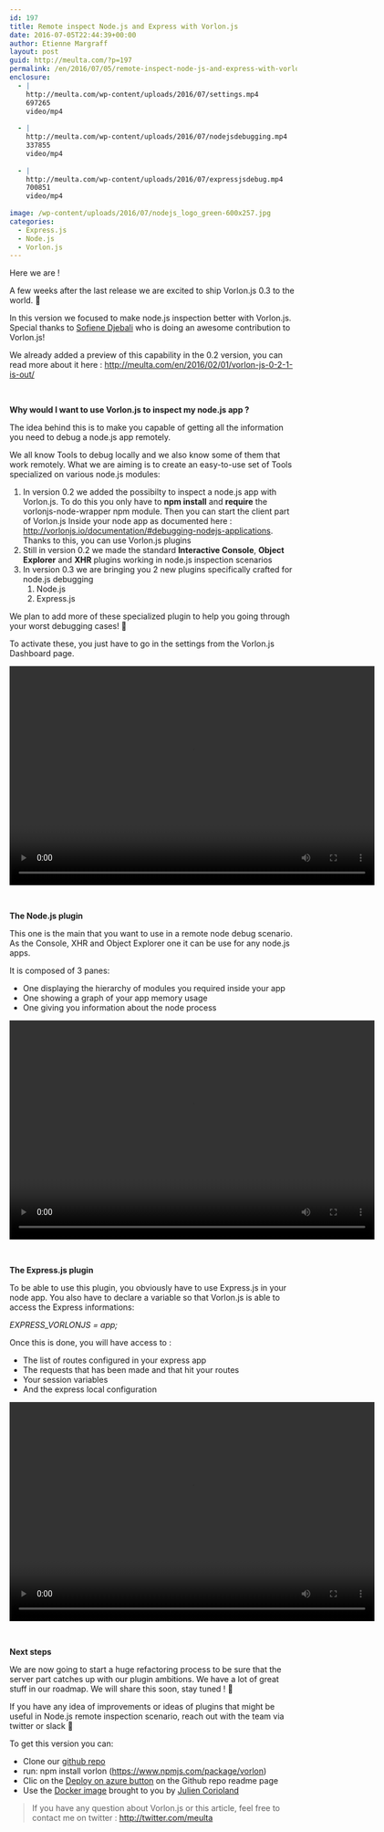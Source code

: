 ```yaml
---
id: 197
title: Remote inspect Node.js and Express with Vorlon.js
date: 2016-07-05T22:44:39+00:00
author: Etienne Margraff
layout: post
guid: http://meulta.com/?p=197
permalink: /en/2016/07/05/remote-inspect-node-js-and-express-with-vorlon-js/
enclosure:
  - |
    http://meulta.com/wp-content/uploads/2016/07/settings.mp4
    697265
    video/mp4
    
  - |
    http://meulta.com/wp-content/uploads/2016/07/nodejsdebugging.mp4
    337855
    video/mp4
    
  - |
    http://meulta.com/wp-content/uploads/2016/07/expressjsdebug.mp4
    700851
    video/mp4
    
image: /wp-content/uploads/2016/07/nodejs_logo_green-600x257.jpg
categories:
  - Express.js
  - Node.js
  - Vorlon.js
---
```

Here we are !

A few weeks after the last release we are excited to ship Vorlon.js 0.3 to the world. 🙂

In this version we focused to make node.js inspection better with Vorlon.js. Special thanks to [Sofiene Djebali](https://twitter.com/totose_) who is doing an awesome contribution to Vorlon.js!

We already added a preview of this capability in the 0.2 version, you can read more about it here : <http://meulta.com/en/2016/02/01/vorlon-js-0-2-1-is-out/>

&nbsp;

**Why would I want to use Vorlon.js to inspect my node.js app ?**

The idea behind this is to make you capable of getting all the information you need to debug a node.js app remotely.

We all know Tools to debug locally and we also know some of them that work remotely. What we are aiming is to create an easy-to-use set of Tools specialized on various node.js modules:

  1. In version 0.2 we added the possibilty to inspect a node.js app with Vorlon.js. To do this you only have to **npm install** and **require** the vorlonjs-node-wrapper npm module. Then you can start the client part of Vorlon.js Inside your node app as documented here : http://vorlonjs.io/documentation/#debugging-nodejs-applications. Thanks to this, you can use Vorlon.js plugins
  2. Still in version 0.2 we made the standard **Interactive Console**, **Object Explorer** and **XHR** plugins working in node.js inspection scenarios
  3. In version 0.3 we are bringing you 2 new plugins specifically crafted for node.js debugging 
      1. Node.js
      2. Express.js

We plan to add more of these specialized plugin to help you going through your worst debugging cases! 🙂

To activate these, you just have to go in the settings from the Vorlon.js Dashboard page.

<div style="width: 640px;" class="wp-video">
  <!--[if lt IE 9]><![endif]--><video class="wp-video-shortcode" id="video-197-1" width="640" height="384" loop="1" autoplay="1" preload="metadata" controls="controls"><source type="video/mp4" src="http://meulta.com/wp-content/uploads/2016/07/settings.mp4?_=1" />
  
  <a href="http://meulta.com/wp-content/uploads/2016/07/settings.mp4">http://meulta.com/wp-content/uploads/2016/07/settings.mp4</a></video>
</div>

&nbsp;

**The Node.js plugin**

This one is the main that you want to use in a remote node debug scenario. As the Console, XHR and Object Explorer one it can be use for any node.js apps.

It is composed of 3 panes:

  * One displaying the hierarchy of modules you required inside your app
  * One showing a graph of your app memory usage
  * One giving you information about the node process

<div style="width: 640px;" class="wp-video">
  <video class="wp-video-shortcode" id="video-197-2" width="640" height="384" loop="1" autoplay="1" preload="metadata" controls="controls"><source type="video/mp4" src="http://meulta.com/wp-content/uploads/2016/07/nodejsdebugging.mp4?_=2" /><a href="http://meulta.com/wp-content/uploads/2016/07/nodejsdebugging.mp4">http://meulta.com/wp-content/uploads/2016/07/nodejsdebugging.mp4</a></video>
</div>

&nbsp;

**The Express.js plugin**

To be able to use this plugin, you obviously have to use Express.js in your node app. You also have to declare a variable so that Vorlon.js is able to access the Express informations:

_EXPRESS_VORLONJS = app;_

Once this is done, you will have access to :

  * The list of routes configured in your express app
  * The requests that has been made and that hit your routes
  * Your session variables
  * And the express local configuration

<div style="width: 640px;" class="wp-video">
  <video class="wp-video-shortcode" id="video-197-3" width="640" height="384" loop="1" autoplay="1" preload="metadata" controls="controls"><source type="video/mp4" src="http://meulta.com/wp-content/uploads/2016/07/expressjsdebug.mp4?_=3" /><a href="http://meulta.com/wp-content/uploads/2016/07/expressjsdebug.mp4">http://meulta.com/wp-content/uploads/2016/07/expressjsdebug.mp4</a></video>
</div>

&nbsp;

**Next steps**

We are now going to start a huge refactoring process to be sure that the server part catches up with our plugin ambitions. We have a lot of great stuff in our roadmap. We will share this soon, stay tuned ! 🙂

If you have any idea of improvements or ideas of plugins that might be useful in Node.js remote inspection scenario, reach out with the team via twitter or slack 🙂

To get this version you can:

  * Clone our [github repo](https://github.com/MicrosoftDX/Vorlonjs)
  * run: npm install vorlon (<https://www.npmjs.com/package/vorlon>)
  * Clic on the [Deploy on azure button](https://github.com/MicrosoftDX/Vorlonjs#deploy-on-azure) on the Github repo readme page
  * Use the [Docker image](https://hub.docker.com/r/vorlonjs/dashboard/) brought to you by [Julien Corioland](http://twitter.com/jcorioland)

> If you have any question about Vorlon.js or this article, feel free to contact me on twitter : <http://twitter.com/meulta>